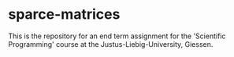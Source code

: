 # sparce-matrices
This is the repository for an end term assignment for the 'Scientific Programming' course at the Justus-Liebig-University, Giessen.
